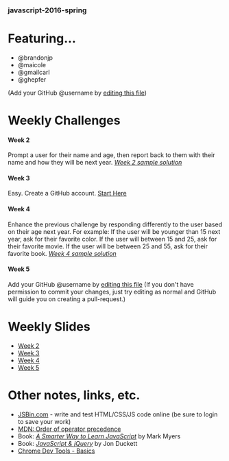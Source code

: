 ### javascript-2016-spring

# Featuring...
* @brandonjp
* @maicole
* @gmailcarl
* @ghepfer

(Add your GitHub @username by [editing this file](https://github.com/BloomingtonCodeSchool/javascript-2016-spring/edit/master/README.md))


# Weekly Challenges
#### Week 2 
Prompt a user for their name and age, then report back to them with their name and how they will be next year.
[_Week 2 sample solution_](http://jsbin.com/metoxa/edit?html,js)
#### Week 3
Easy.  Create a GitHub account. [Start Here](http://github.com/join)
#### Week 4
Enhance the previous challenge by responding differently to the user based on their age next year.  For example: If the user will be younger than 15 next year, ask for their favorite color.  If the user will between 15 and 25, ask for their favorite movie.  If the user will be between 25 and 55, ask for their favorite book.
[*Week 4 sample solution*](http://jsbin.com/metoxa/edit?html,js)
#### Week 5
Add your GitHub @username by [editing this file](https://github.com/BloomingtonCodeSchool/javascript-2016-spring/edit/master/README.md) (If you don't have permission to commit your changes, just try editing as normal and GitHub will guide you on creating a pull-request.)


# Weekly Slides
* [Week 2](https://github.com/BloomingtonCodeSchool/javascript-2016-spring/raw/master/slides/2016%20Code%20School%20-%20JS%202.pdf)
* [Week 3](https://github.com/BloomingtonCodeSchool/javascript-2016-spring/raw/master/slides/2016%20Code%20School%20-%20JS%203.pdf)
* [Week 4](https://github.com/BloomingtonCodeSchool/javascript-2016-spring/raw/master/slides/2016%20Code%20School%20-%20JS%204.pdf)
* [Week 5](https://github.com/BloomingtonCodeSchool/javascript-2016-spring/raw/master/slides/2016%20Code%20School%20-%20JS%205.pdf)


# Other notes, links, etc.
* [JSBin.com](http://jsbin.com) - write and test HTML/CSS/JS code online (be sure to login to save your work)
* [MDN: Order of operator precedence](http://bit.ly/MDNorder)
* Book: [_A Smarter Way to Learn JavaScript_](http://bit.ly/js1cs2015) by Mark Myers
* Book: [_JavaScript & jQuery_](http://bit.ly/js2cs2015) by Jon Duckett
* [Chrome Dev Tools - Basics](http://bit.ly/chrome-docs-console)
